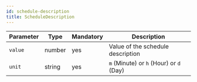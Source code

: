 ```yaml
---
id: schedule-description
title: ScheduleDescription
---
```


| Parameter | Type   | Mandatory | Description                             |
| --------- | ------ | --------- | --------------------------------------- |
| `value`   | number | yes       | Value of the schedule description       |
| `unit`    | string | yes       | `m` (Minute) or `h` (Hour) or `d` (Day) |
